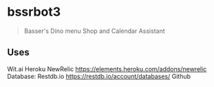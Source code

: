 # bssrbot3

> Basser's Dino menu Shop and Calendar Assistant

## Uses

Wit.ai
Heroku
	NewRelic https://elements.heroku.com/addons/newrelic
Database: Restdb.io https://restdb.io/account/databases/
Github